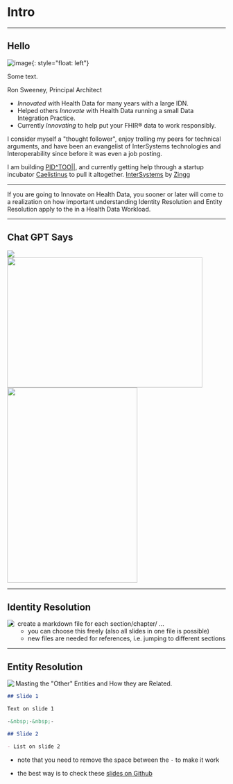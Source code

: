 <!-- .slide: data-background="#000" -->
<!-- .slide: data-background-transition="slide" data-background="{{asset_folder}}/background.png" -->

# Intro <!-- .element: class="r-fit-text" -->


---

<!-- .slide: data-background="#000" -->
<!-- .slide: data-background-transition="slide" data-background="{{asset_folder}}/background.png" -->


## Hello

![image]({{asset_folder}}/pholder.png){: style="float: left"}

Some text.

Ron Sweeney, Principal Architect

- _Innovated_ with Health Data for many years with a large IDN.
- Helped others _Innovate_ with Health Data running a small Data Integration Practice.
- Currently _Innovating_ to help put your FHIR® data to work responsibly. 

I consider myself a "thought follower", enjoy trolling my peers for technical arguments, and have been an evangelist of InterSystems technologies and Interoperability since before it was even a job posting. 

I am building [PID^TOO||](https://www.pidtoo.com/), and currently getting help through a startup incubator [Caelistinus](https://twitter.com/hakimel) to pull it altogether.   [InterSystems](https://github.com/tasmo/reveal-jekyll) by [Zingg](https://zingg.ai/_tasmo)

---

<!-- .slide: data-background="#000" -->
<!-- .slide: data-background-transition="slide" data-background="{{asset_folder}}/background.png" -->

If you are going to Innovate on Health Data, you sooner or later will come to a realization on how important understanding Identity Resolution and Entity Resolution apply to the in a Health Data Workload.

---
<!-- .slide: data-background="#000" -->
<!-- .slide: data-background-transition="slide" data-background="{{asset_folder}}/background.png" -->
## Chat GPT Says

 <img src="{{asset_folder}}/pholder.png" />

<div class="r-vstack">
  <img src="https://placekitten.com/450/300" width="450" height="300" class="fragment fade-in-then-out">
  <img src="https://placekitten.com/300/450" width="300" height="450" class="fragment fade-in-then-out">
</div>

---
<!-- .slide: data-background="#000" -->
## Identity Resolution

<!-- .slide: data-background-transition="slide" data-background="{{asset_folder}}/background.png" -->
<!-- .slide: data-background="#000" -->
 <img align="left" src="{{asset_folder}}/pholder.png" />

- create a markdown file for each section/chapter/ ...
  - you can choose this freely (also all slides in one file is possible)
  - new files are needed for references, i.e. jumping to different sections


---
<!-- .slide: data-background="#000" -->
<!-- .slide: data-background-transition="slide" data-background="{{asset_folder}}/background.png" -->
## Entity Resolution

 <img align="left" src="{{asset_folder}}/pholder.png" />

Masting the "Other" Entities and How they are Related.

  ```markdown
  ## Slide 1

  Text on slide 1

  -&nbsp;-&nbsp;-

  ## Slide 2

  - List on slide 2
  ```

  - note that you need to remove the space between the `-` to make it work

- the best way is to check these [slides on Github]({{site.githuburl}}/tree/gh-pages/slides/getting_started/_posts)

